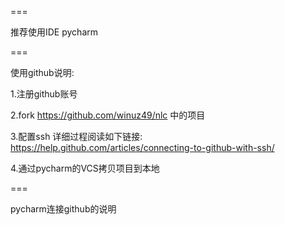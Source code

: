 ===

推荐使用IDE pycharm

===

使用github说明:

1.注册github账号

2.fork https://github.com/winuz49/nlc 中的项目

3.配置ssh 详细过程阅读如下链接: https://help.github.com/articles/connecting-to-github-with-ssh/

4.通过pycharm的VCS拷贝项目到本地

===

pycharm连接github的说明


